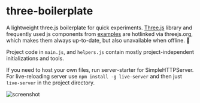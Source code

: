 # three-boilerplate
A lightweight three.js boilerplate for quick experiments. [Three.js](https://github.com/mrdoob/three.js) library and frequently used js components from [examples](https://threejs.org/examples/) are hotlinked via threejs.org, which makes them always up-to-date, but also unavailable when offline. 🙈

Project code in `main.js`, and `helpers.js` contain mostly project-independent initializations and tools.

If you need to host your own files, run server-starter for SimpleHTTPServer. For live-reloading server use `npm install -g live-server` and then just `live-server` in the project directory.

![screenshot](http://i.imgur.com/Q9UrSRI.png)